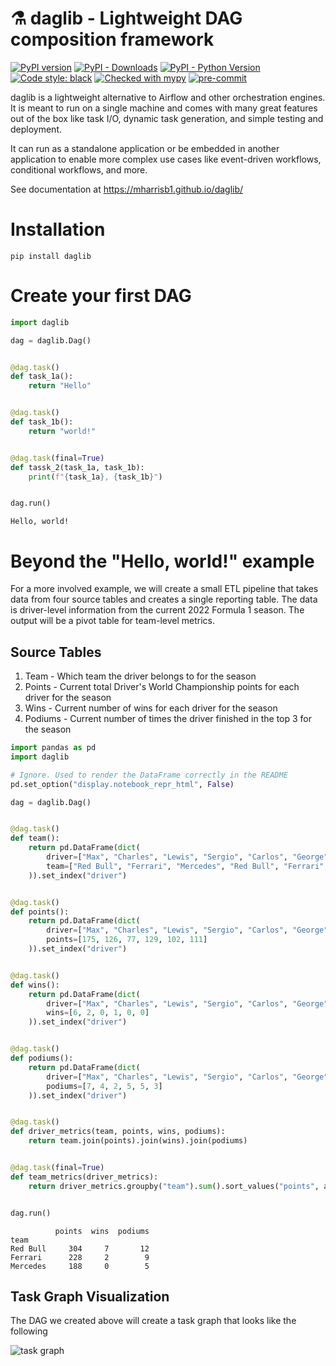 # ⚗️ daglib - Lightweight DAG composition framework

[![PyPI version](https://badge.fury.io/py/daglib.svg)](https://badge.fury.io/py/daglib)
[![PyPI - Downloads](https://img.shields.io/pypi/dm/daglib)](https://pypi.org/project/daglib/)
[![PyPI - Python Version](https://img.shields.io/pypi/pyversions/daglib.svg)](https://pypi.org/project/daglib/)
[![Code style: black](https://img.shields.io/badge/code%20style-black-000000.svg)](https://github.com/ambv/black)
[![Checked with mypy](https://img.shields.io/badge/mypy-checked-blue.svg)](https://mypy.readthedocs.io/en/stable/)
[![pre-commit](https://img.shields.io/badge/pre--commit-enabled-brightgreen?logo=pre-commit&logoColor=white)](https://github.com/pre-commit/pre-commit)

daglib is a lightweight alternative to Airflow and other orchestration engines. It is meant to run on a single machine and comes with many great features out of the box like task I/O, dynamic task generation, and simple testing and deployment.

It can run as a standalone application or be embedded in another application to enable more complex use cases like event-driven workflows, conditional workflows, and more.

See documentation at https://mharrisb1.github.io/daglib/

# Installation

```shell
pip install daglib
```

# Create your first DAG


```python
import daglib

dag = daglib.Dag()


@dag.task()
def task_1a():
    return "Hello"


@dag.task()
def task_1b():
    return "world!"


@dag.task(final=True)
def tassk_2(task_1a, task_1b):
    print(f"{task_1a}, {task_1b}")


dag.run()
```

    Hello, world!


# Beyond the "Hello, world!" example

For a more involved example, we will create a small ETL pipeline that takes data from four source tables and creates a single reporting table. The data is driver-level information from the current 2022 Formula 1 season. The output will be a pivot table for team-level metrics.

## Source Tables

1. Team - Which team the driver belongs to for the season
2. Points - Current total Driver's World Championship points for each driver for the season
3. Wins - Current number of wins for each driver for the season
4. Podiums - Current number of times the driver finished in the top 3 for the season


```python
import pandas as pd
import daglib

# Ignore. Used to render the DataFrame correctly in the README
pd.set_option("display.notebook_repr_html", False)

dag = daglib.Dag()


@dag.task()
def team():
    return pd.DataFrame(dict(
        driver=["Max", "Charles", "Lewis", "Sergio", "Carlos", "George"],
        team=["Red Bull", "Ferrari", "Mercedes", "Red Bull", "Ferrari", "Mercedes"],
    )).set_index("driver")


@dag.task()
def points():
    return pd.DataFrame(dict(
        driver=["Max", "Charles", "Lewis", "Sergio", "Carlos", "George"],
        points=[175, 126, 77, 129, 102, 111]
    )).set_index("driver")


@dag.task()
def wins():
    return pd.DataFrame(dict(
        driver=["Max", "Charles", "Lewis", "Sergio", "Carlos", "George"],
        wins=[6, 2, 0, 1, 0, 0]
    )).set_index("driver")


@dag.task()
def podiums():
    return pd.DataFrame(dict(
        driver=["Max", "Charles", "Lewis", "Sergio", "Carlos", "George"],
        podiums=[7, 4, 2, 5, 5, 3]
    )).set_index("driver")


@dag.task()
def driver_metrics(team, points, wins, podiums):
    return team.join(points).join(wins).join(podiums)


@dag.task(final=True)
def team_metrics(driver_metrics):
    return driver_metrics.groupby("team").sum().sort_values("points", ascending=False)


dag.run()
```




              points  wins  podiums
    team
    Red Bull     304     7       12
    Ferrari      228     2        9
    Mercedes     188     0        5



## Task Graph Visualization

The DAG we created above will create a task graph that looks like the following

![task graph](https://storage.googleapis.com/daglib-image-assets/example-dag.png)
